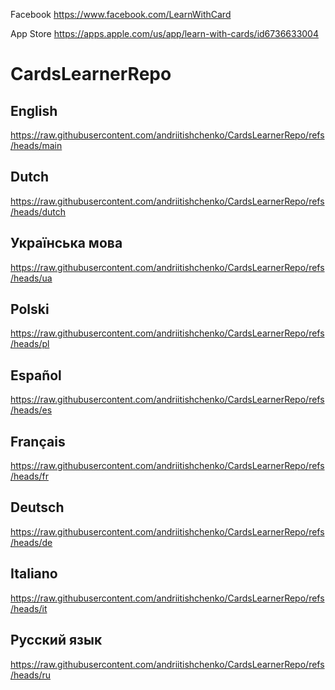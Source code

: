 Facebook https://www.facebook.com/LearnWithCard

App Store https://apps.apple.com/us/app/learn-with-cards/id6736633004

# CardsLearnerRepo

## English

https://raw.githubusercontent.com/andriitishchenko/CardsLearnerRepo/refs/heads/main

## Dutch

https://raw.githubusercontent.com/andriitishchenko/CardsLearnerRepo/refs/heads/dutch

## Українська мова

https://raw.githubusercontent.com/andriitishchenko/CardsLearnerRepo/refs/heads/ua

## Polski

https://raw.githubusercontent.com/andriitishchenko/CardsLearnerRepo/refs/heads/pl

## Español

https://raw.githubusercontent.com/andriitishchenko/CardsLearnerRepo/refs/heads/es

## Français

https://raw.githubusercontent.com/andriitishchenko/CardsLearnerRepo/refs/heads/fr

## Deutsch

https://raw.githubusercontent.com/andriitishchenko/CardsLearnerRepo/refs/heads/de

## Italiano

https://raw.githubusercontent.com/andriitishchenko/CardsLearnerRepo/refs/heads/it

## Русский язык

https://raw.githubusercontent.com/andriitishchenko/CardsLearnerRepo/refs/heads/ru
